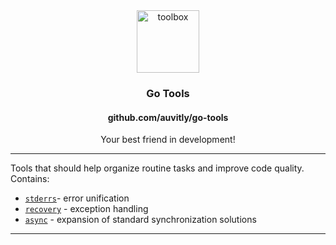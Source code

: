 <div align="center">
  <img width="100" height="100" src="https://img.icons8.com/clouds/100/connection-sync.png" alt="toolbox"/>
  <h3 align="center">Go Tools</h3>
  <h4 align="center">github.com/auvitly/go-tools</h4>
  <p align="center">Your best friend in development!</p>
</div>

---

Tools that should help organize routine tasks and improve code quality. Contains:
* [`stderrs`](stderrs/README.md)- error unification
* [`recovery`](recovery/README.md) - exception handling
* [`async`](async/README.md) - expansion of standard synchronization solutions

--- 

